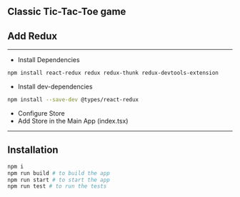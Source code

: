 ## Classic Tic-Tac-Toe game

## Add Redux

---

- Install Dependencies

```bash
npm install react-redux redux redux-thunk redux-devtools-extension
```

- Install dev-dependencies

```bash
npm install --save-dev @types/react-redux
```

- Configure Store
- Add Store in the Main App (index.tsx)

---

## Installation

```bash
npm i
npm run build # to build the app
npm run start # to start the app
npm run test # to run the tests
```
